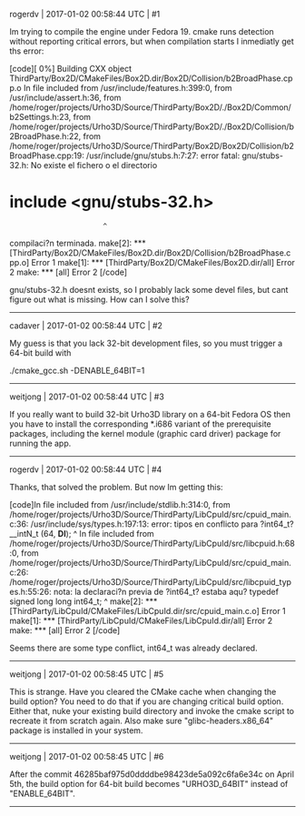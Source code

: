 rogerdv | 2017-01-02 00:58:44 UTC | #1

Im trying to compile the engine under Fedora 19. cmake runs detection without reporting critical errors, but when compilation starts I inmediatly get ths error:

[code][  0%] Building CXX object ThirdParty/Box2D/CMakeFiles/Box2D.dir/Box2D/Collision/b2BroadPhase.cpp.o
In file included from /usr/include/features.h:399:0,
                 from /usr/include/assert.h:36,
                 from /home/roger/projects/Urho3D/Source/ThirdParty/Box2D/./Box2D/Common/b2Settings.h:23,
                 from /home/roger/projects/Urho3D/Source/ThirdParty/Box2D/./Box2D/Collision/b2BroadPhase.h:22,
                 from /home/roger/projects/Urho3D/Source/ThirdParty/Box2D/Box2D/Collision/b2BroadPhase.cpp:19:
/usr/include/gnu/stubs.h:7:27: error fatal: gnu/stubs-32.h: No existe el fichero o el directorio
 # include <gnu/stubs-32.h>
                           ^
compilaci?n terminada.
make[2]: *** [ThirdParty/Box2D/CMakeFiles/Box2D.dir/Box2D/Collision/b2BroadPhase.cpp.o] Error 1
make[1]: *** [ThirdParty/Box2D/CMakeFiles/Box2D.dir/all] Error 2
make: *** [all] Error 2
[/code]

gnu/stubs-32.h doesnt exists, so I probably lack some devel files, but cant figure out what is missing. How can I solve this?

-------------------------

cadaver | 2017-01-02 00:58:44 UTC | #2

My guess is that you lack 32-bit development files, so you must trigger a 64-bit build with

./cmake_gcc.sh -DENABLE_64BIT=1

-------------------------

weitjong | 2017-01-02 00:58:44 UTC | #3

If you really want to build 32-bit Urho3D library on a 64-bit Fedora OS then you have to install the corresponding *.i686 variant of the prerequisite packages, including the kernel module (graphic card driver) package for running the app.

-------------------------

rogerdv | 2017-01-02 00:58:44 UTC | #4

Thanks, that solved the problem. But now Im getting this:


[code]In file included from /usr/include/stdlib.h:314:0,
                 from /home/roger/projects/Urho3D/Source/ThirdParty/LibCpuId/src/cpuid_main.c:36:
/usr/include/sys/types.h:197:13: error: tipos en conflicto para ?int64_t?
 __intN_t (64, __DI__);
             ^
In file included from /home/roger/projects/Urho3D/Source/ThirdParty/LibCpuId/src/libcpuid.h:68:0,
                 from /home/roger/projects/Urho3D/Source/ThirdParty/LibCpuId/src/cpuid_main.c:26:
/home/roger/projects/Urho3D/Source/ThirdParty/LibCpuId/src/libcpuid_types.h:55:26: nota: la declaraci?n previa de ?int64_t? estaba aqu?
 typedef signed long long int64_t;
                          ^
make[2]: *** [ThirdParty/LibCpuId/CMakeFiles/LibCpuId.dir/src/cpuid_main.c.o] Error 1
make[1]: *** [ThirdParty/LibCpuId/CMakeFiles/LibCpuId.dir/all] Error 2
make: *** [all] Error 2
[/code]

Seems there are some type conflict, int64_t was already declared.

-------------------------

weitjong | 2017-01-02 00:58:45 UTC | #5

This is strange. Have you cleared the CMake cache when changing the build option? You need to do that if you are changing critical build option. Either that, nuke your existing build directory and invoke the cmake script to recreate it from scratch again. Also make sure "glibc-headers.x86_64" package is installed in your system.

-------------------------

weitjong | 2017-01-02 00:58:45 UTC | #6

After the commit 46285baf975d0ddddbe98423de5a092c6fa6e34c on April 5th, the build option for 64-bit build becomes "URHO3D_64BIT" instead of "ENABLE_64BIT".

-------------------------

